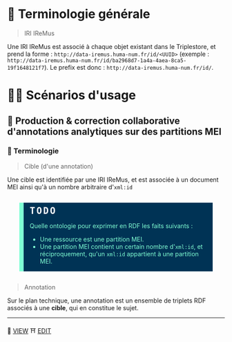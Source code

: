 # 📔 Terminologie générale

> IRI IReMus

Une IRI IReMus est associé à chaque objet existant dans le Triplestore, et prend la forme : `http://data-iremus.huma-num.fr/id/<UUID>` (exemple : `http://data-iremus.huma-num.fr/id/ba2968d7-1a4a-4aea-8ca5-19f1648121f7`). Le prefix est donc : `http://data-iremus.huma-num.fr/id/`.

# 🕵️‍♀️ Scénarios d'usage

## 🎼 Production & correction collaborative d'annotations analytiques sur des partitions MEI

### 📔 Terminologie

> Cible (d'une annotation)

Une cible est identifiée par une IRI IReMus, et est associée à un document MEI ainsi qu'à un nombre arbitraire d'`xml:id`

<div class="todo">

Quelle ontologie pour exprimer en RDF les faits suivants :
- Une ressource est une partition MEI.
- Une partition MEI contient un certain nombre d'`xml:id`, et réciproquement, qu'un `xml:id` appartient à une partition MEI.
</div>

> Annotation

Sur le plan technique, une annotation est un ensemble de triplets RDF associés à une **cible**, qui en constitue le sujet.

<hr/>

🏮 [VIEW](https://amleth.github.io/SHERLOCK/)
⛩ [EDIT](https://github.com/Amleth/SHERLOCK/blob/master/docs/index.md)

<style type="text/css" rel="stylesheet">
@import url("https://indestructibletype.com/fonts/Jost.css");
:root {
    --todo-color-b: #035;
    --todo-color-f: aquamarine;
}
html {
    font-family: Jost !important;
}
.todo {
    background-color: var(--todo-color-b);
    border-left: 10px solid var(--todo-color-f);
    color: var(--todo-color-f);
    margin: 2em;
    padding: 0.5em 0.5em 0.1em 1em;
}
.todo:before {
    color: white;
    content: 'TODO';
    font-family: monospace;
    font-size: 150%;
    font-weight: bold;
    letter-spacing: 3px;
}
</style>